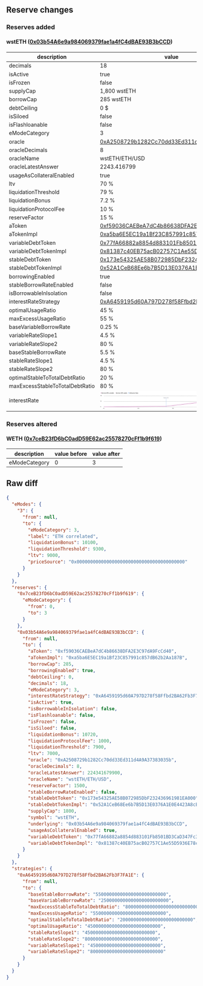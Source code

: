 ## Reserve changes

### Reserves added

#### wstETH ([0x03b54A6e9a984069379fae1a4fC4dBAE93B3bCCD](https://polygonscan.com/address/0x03b54A6e9a984069379fae1a4fC4dBAE93B3bCCD))

| description | value |
| --- | --- |
| decimals | 18 |
| isActive | true |
| isFrozen | false |
| supplyCap | 1,800 wstETH |
| borrowCap | 285 wstETH |
| debtCeiling | 0 $ |
| isSiloed | false |
| isFlashloanable | false |
| eModeCategory | 3 |
| oracle | [0xA2508729b1282Cc70dd33Ed311d4A9A37383035b](https://polygonscan.com/address/0xA2508729b1282Cc70dd33Ed311d4A9A37383035b) |
| oracleDecimals | 8 |
| oracleName | wstETH/ETH/USD |
| oracleLatestAnswer | 2243.416799 |
| usageAsCollateralEnabled | true |
| ltv | 70 % |
| liquidationThreshold | 79 % |
| liquidationBonus | 7.2 % |
| liquidationProtocolFee | 10 % |
| reserveFactor | 15 % |
| aToken | [0xf59036CAEBeA7dC4b86638DFA2E3C97dA9FcCd40](https://polygonscan.com/address/0xf59036CAEBeA7dC4b86638DFA2E3C97dA9FcCd40) |
| aTokenImpl | [0xa5ba6E5EC19a1Bf23C857991c857dB62b2Aa187B](https://polygonscan.com/address/0xa5ba6E5EC19a1Bf23C857991c857dB62b2Aa187B) |
| variableDebtToken | [0x77fA66882a8854d883101Fb8501BD3CaD347Fc32](https://polygonscan.com/address/0x77fA66882a8854d883101Fb8501BD3CaD347Fc32) |
| variableDebtTokenImpl | [0x81387c40EB75acB02757C1Ae55D5936E78c9dEd3](https://polygonscan.com/address/0x81387c40EB75acB02757C1Ae55D5936E78c9dEd3) |
| stableDebtToken | [0x173e54325AE58B072985DbF232436961981EA000](https://polygonscan.com/address/0x173e54325AE58B072985DbF232436961981EA000) |
| stableDebtTokenImpl | [0x52A1CeB68Ee6b7B5D13E0376A1E0E4423A8cE26e](https://polygonscan.com/address/0x52A1CeB68Ee6b7B5D13E0376A1E0E4423A8cE26e) |
| borrowingEnabled | true |
| stableBorrowRateEnabled | false |
| isBorrowableInIsolation | false |
| interestRateStrategy | [0xA6459195d60A797D278f58Ffbd2BA62Fb3F7FA1E](https://polygonscan.com/address/0xA6459195d60A797D278f58Ffbd2BA62Fb3F7FA1E) |
| optimalUsageRatio | 45 % |
| maxExcessUsageRatio | 55 % |
| baseVariableBorrowRate | 0.25 % |
| variableRateSlope1 | 4.5 % |
| variableRateSlope2 | 80 % |
| baseStableBorrowRate | 5.5 % |
| stableRateSlope1 | 4.5 % |
| stableRateSlope2 | 80 % |
| optimalStableToTotalDebtRatio | 20 % |
| maxExcessStableToTotalDebtRatio | 80 % |
| interestRate | ![ir](/.assets/6c6aa53c31467fe6d6e1e00491cf89ca125ee373.svg) |

### Reserves altered

#### WETH ([0x7ceB23fD6bC0adD59E62ac25578270cFf1b9f619](https://polygonscan.com/address/0x7ceB23fD6bC0adD59E62ac25578270cFf1b9f619))

| description | value before | value after |
| --- | --- | --- |
| eModeCategory | 0 | 3 |


## Raw diff

```json
{
  "eModes": {
    "3": {
      "from": null,
      "to": {
        "eModeCategory": 3,
        "label": "ETH correlated",
        "liquidationBonus": 10100,
        "liquidationThreshold": 9300,
        "ltv": 9000,
        "priceSource": "0x0000000000000000000000000000000000000000"
      }
    }
  },
  "reserves": {
    "0x7ceB23fD6bC0adD59E62ac25578270cFf1b9f619": {
      "eModeCategory": {
        "from": 0,
        "to": 3
      }
    },
    "0x03b54A6e9a984069379fae1a4fC4dBAE93B3bCCD": {
      "from": null,
      "to": {
        "aToken": "0xf59036CAEBeA7dC4b86638DFA2E3C97dA9FcCd40",
        "aTokenImpl": "0xa5ba6E5EC19a1Bf23C857991c857dB62b2Aa187B",
        "borrowCap": 285,
        "borrowingEnabled": true,
        "debtCeiling": 0,
        "decimals": 18,
        "eModeCategory": 3,
        "interestRateStrategy": "0xA6459195d60A797D278f58Ffbd2BA62Fb3F7FA1E",
        "isActive": true,
        "isBorrowableInIsolation": false,
        "isFlashloanable": false,
        "isFrozen": false,
        "isSiloed": false,
        "liquidationBonus": 10720,
        "liquidationProtocolFee": 1000,
        "liquidationThreshold": 7900,
        "ltv": 7000,
        "oracle": "0xA2508729b1282Cc70dd33Ed311d4A9A37383035b",
        "oracleDecimals": 8,
        "oracleLatestAnswer": 224341679900,
        "oracleName": "wstETH/ETH/USD",
        "reserveFactor": 1500,
        "stableBorrowRateEnabled": false,
        "stableDebtToken": "0x173e54325AE58B072985DbF232436961981EA000",
        "stableDebtTokenImpl": "0x52A1CeB68Ee6b7B5D13E0376A1E0E4423A8cE26e",
        "supplyCap": 1800,
        "symbol": "wstETH",
        "underlying": "0x03b54A6e9a984069379fae1a4fC4dBAE93B3bCCD",
        "usageAsCollateralEnabled": true,
        "variableDebtToken": "0x77fA66882a8854d883101Fb8501BD3CaD347Fc32",
        "variableDebtTokenImpl": "0x81387c40EB75acB02757C1Ae55D5936E78c9dEd3"
      }
    }
  },
  "strategies": {
    "0xA6459195d60A797D278f58Ffbd2BA62Fb3F7FA1E": {
      "from": null,
      "to": {
        "baseStableBorrowRate": "55000000000000000000000000",
        "baseVariableBorrowRate": "2500000000000000000000000",
        "maxExcessStableToTotalDebtRatio": "800000000000000000000000000",
        "maxExcessUsageRatio": "550000000000000000000000000",
        "optimalStableToTotalDebtRatio": "200000000000000000000000000",
        "optimalUsageRatio": "450000000000000000000000000",
        "stableRateSlope1": "45000000000000000000000000",
        "stableRateSlope2": "800000000000000000000000000",
        "variableRateSlope1": "45000000000000000000000000",
        "variableRateSlope2": "800000000000000000000000000"
      }
    }
  }
}
```